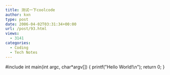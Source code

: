 ```yaml
---
title: 测试一下coolcode
author: kxn
type: post
date: 2006-04-02T03:31:34+00:00
url: /post/93.html
views:
  - 3141
categories:
  - Coding
  - Tech Notes
---
```


<coolcode lang="cpp" >  
#include <stdio.h>  
int main(int argc, char*argv[])  
{  
printf("Hello World!\n");  
return 0;  
}  
</coolcode>
